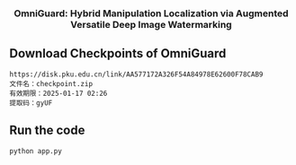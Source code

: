 <div align="center">
<h3> OmniGuard: Hybrid Manipulation Localization via Augmented Versatile Deep Image Watermarking </h3>
</div>

## Download Checkpoints of OmniGuard
```
https://disk.pku.edu.cn/link/AA577172A326F54A84978E62600F78CAB9
文件名：checkpoint.zip
有效期限：2025-01-17 02:26
提取码：gyUF
```

## Run the code
```
python app.py
```
